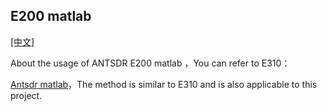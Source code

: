 ## E200 matlab

[[中文]](../../../cn/device_and_usage_manual/ANTSDR_E_Series_Module/ANTSDR_E200_Reference_Manual/AntsdrE200_matlab_cn.html)

About the usage of ANTSDR E200 matlab ，You can refer to E310：

[Antsdr matlab](../ANTSDR_E310_Reference_Manual/AntsdrE310_matlab_cn.md)，The method is similar to E310 and is also applicable to this project.
